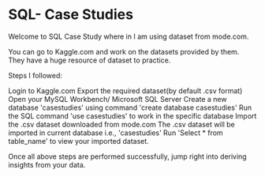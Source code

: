# SQL- Case Studies
Welcome to SQL Case Study where in I am using dataset from mode.com.

You can go to Kaggle.com and work on the datasets provided by them. They have a huge resource of dataset to practice.

Steps I followed:

Login to Kaggle.com
Export the required dataset(by default .csv format)
Open your MySQL Workbench/ Microsoft SQL Server
Create a new database 'casestudies' using command 'create database casestudies'
Run the SQL command 'use casestudies' to work in the specific database
Import the .csv dataset downloaded from mode.com
The .csv dataset will be imported in current database i.e., 'casestudies'
Run 'Select * from table_name' to view your imported dataset.

Once all above steps are performed successfully, jump right into deriving insights from your data.
